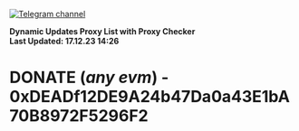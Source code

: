 [![Telegram channel](https://img.shields.io/endpoint?url=https://runkit.io/damiankrawczyk/telegram-badge/branches/master?url=https://t.me/n4z4v0d)](https://t.me/n4z4v0d) 

**Dynamic Updates Proxy List with Proxy Checker**  
**Last Updated: 17.12.23 14:26**

# DONATE (_any evm_) - 0xDEADf12DE9A24b47Da0a43E1bA70B8972F5296F2
